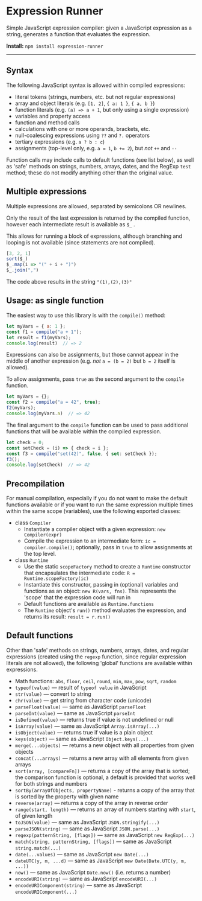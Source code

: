 # Expression Runner

Simple JavaScript expression compiler: given a JavaScript expression as a string, generates a function that evaluates the expression.

**Install:** `npm install expression-runner`

---

## Syntax

The following JavaScript syntax is allowed within compiled expressions:

- literal tokens (strings, numbers, etc. but not regular expressions)
- array and object literals (e.g. `[1, 2]`, `{ a: 1 }`, `{ a, b }`)
- function literals (e.g. `(a) => a + 1`, but only using a single expression)
- variables and property access
- function and method calls
- calculations with one or more operands, brackets, etc.
- null-coalescing expressions using `??` and `?.` operators
- tertiary expressions (e.g. `a ? b : c`)
- assignments (top-level only, e.g. `a = 1`, `b += 2`), but _not_ `++` and `--`

Function calls may include calls to default functions (see list below), as well as 'safe' methods on strings, numbers, arrays, dates, and the RegExp `test` method; these do not modify anything other than the original value.

## Multiple expressions

Multiple expressions are allowed, separated by semicolons OR newlines.

Only the result of the last expression is returned by the compiled function, however each intermediate result is available as `$_` .

This allows for running a block of expressions, although branching and looping is not available (since statements are not compiled).

```js
[3, 2, 1]
sort($_)
$_.map(i => "(" + i + ")")
$_.join(",")
```

The code above results in the string `"(1),(2),(3)"`

## Usage: as single function

The easiest way to use this library is with the `compile()` method:

```js
let myVars = { a: 1 };
const f1 = compile("a + 1");
let result = f1(myVars);
console.log(result)  // => 2
```

Expressions can also be assignments, but those cannot appear in the middle of another expression (e.g. _not_ `a = (b = 2)` but `b = 2` itself is allowed).

To allow assignments, pass `true` as the second argument to the `compile` function.

```js
let myVars = {};
const f2 = compile("a = 42", true);
f2(myVars);
console.log(myVars.a)  // => 42
```

The final argument to the `compile` function can be used to pass additional functions that will be available within the compiled expression.

```js
let check = 0;
const setCheck = (i) => { check = i };
const f3 = compile("set(42)", false, { set: setCheck });
f3();
console.log(setCheck)  // => 42
```

## Precompilation

For manual compilation, especially if you do not want to make the default functions available or if you want to run the same expression multiple times within the same scope (variables), use the following exported classes:

- class `Compiler`
    - Instantiate a compiler object with a given expression: `new Compiler(expr)`
    - Compile the expression to an intermediate form: `ic = compiler.compile()`; optionally, pass in `true` to allow assignments at the top level.
- class `Runtime`
    - Use the static `scopeFactory` method to create a `Runtime` constructor that encapsulates the intermediate code: `R = Runtime.scopeFactory(ic)`
    - Instantiate this constructor, passing in (optional) variables and functions as an object: `new R(vars, fns)`. This represents the 'scope' that the expression code will run in
    - Default functions are available as `Runtime.functions`
    - The `Runtime` object's `run()` method evaluates the expression, and returns its result: `result = r.run()`

## Default functions

Other than 'safe' methods on strings, numbers, arrays, dates, and regular expressions (created using the `regexp` function, since regular expression literals are not allowed), the following 'global' functions are available within expressions.

- Math functions: `abs`, `floor`, `ceil`, `round`, `min`, `max`, `pow`, `sqrt`, `random`
- `typeof(value)` — result of `typeof value` in JavaScript
- `str(value)` — convert to string
- `chr(value)` — get string from character code (unicode)
- `parseFloat(value)` — same as JavaScript `parseFloat`
- `parseInt(value)` — same as JavaScript `parseInt`
- `isDefined(value)` — returns true if value is not undefined or null
- `isArray(value)` — same as JavaScript `Array.isArray(...)`
- `isObject(value)` — returns true if value is a plain object
- `keys(object)` — same as JavaScript `Object.keys(...)`
- `merge(...objects)` — returns a new object with all properties from given objects
- `concat(...arrays)` — returns a new array with all elements from given arrays
- `sort(array, [compareFn])` — returns a copy of the array that is sorted; the comparison function is optional, a default is provided that works well for both strings and numbers
- `sortBy(arrayOfObjects, propertyName)` - returns a copy of the array that is sorted by the property with given name
- `reverse(array)` — returns a copy of the array in reverse order
- `range(start, length)` — returns an array of numbers starting with `start`, of given length
- `toJSON(value)` — same as JavaScript `JSON.stringify(...)`
- `parseJSON(string)` — same as JavaScript `JSON.parse(...)`
- `regexp(patternString, [flags])` — same as JavaScript `new RegExp(...)`
- `match(string, patternString, [flags])` — same as JavaScript `string.match(...)`
- `date(...values)` — same as JavaScript `new Date(...)`
- `dateUTC(y, m, ...d)` — same as JavaScript `new Date(Date.UTC(y, m, ...))`
- `now()` — same as JavaScript `Date.now()` (i.e. returns a number)
- `encodeURI(string)` — same as JavaScript `encodeURI(...)`
- `encodeURIComponent(string)` — same as JavaScript `encodeURIComponent(...)`

